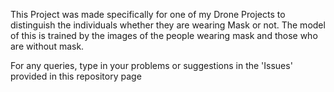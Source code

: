 This Project was made specifically for one of my Drone Projects to distinguish the individuals whether they are wearing Mask or not.
The model of this is trained by the images of the people wearing mask and those who are without mask.



For any queries, type in your problems or suggestions in the 'Issues' provided in this repository page
